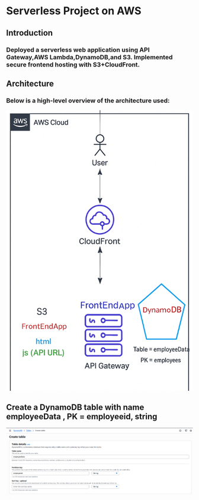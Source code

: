# Serverless Project on AWS

## Introduction

### Deployed a serverless web application using API Gateway,AWS Lambda,DynamoDB,and S3. Implemented secure frontend hosting with S3+CloudFront.

## Architecture 
### Below is a high-level overview of the architecture used:
![](https://github.com/YenumulaDavidson/Serverless-Project-on-AWS/blob/main/Serverless%20Project%20IMAGES/1.Architecture.png?raw=true)

## Create a DynamoDB table with name employeeData , PK = employeeid, string
![](https://github.com/YenumulaDavidson/Serverless-Project-on-AWS/blob/main/Serverless%20Project%20IMAGES/2.DynamoDB--Create%20table.png?raw=true)













